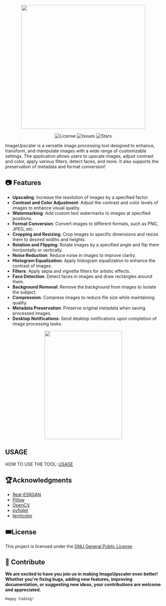 <p align="center">
 <img height="400" width="400" src="https://github.com/aa-sikkkk/ImageUpscaler/assets/152005759/0af66753-5e4a-4322-ac35-fade40b1656b"
</p>
<p align="center">
  <img src="https://img.shields.io/github/license/aa-sikkkk/ImageUpscaler" alt="License">
  <img src="https://img.shields.io/github/issues/aa-sikkkk/ImageUpscaler" alt="Issues">
  <img src="https://img.shields.io/github/stars/aa-sikkkk/ImageUpscaler" alt="Stars">
</p>

ImageUpscaler is a versatile image processing tool designed to enhance, transform, and manipulate images with a wide range of customizable settings. The application allows users to upscale images, adjust contrast and color, apply various filters, detect faces, and more. It also supports the preservation of metadata and format conversion!

## 📷 Features

- **Upscaling**: Increase the resolution of images by a specified factor.
- **Contrast and Color Adjustment**: Adjust the contrast and color levels of images to enhance visual quality.
- **Watermarking**: Add custom text watermarks to images at specified positions.
- **Format Conversion**: Convert images to different formats, such as PNG, JPEG, etc.
- **Cropping and Resizing**: Crop images to specific dimensions and resize them to desired widths and heights.
- **Rotation and Flipping**: Rotate images by a specified angle and flip them horizontally or vertically.
- **Noise Reduction**: Reduce noise in images to improve clarity.
- **Histogram Equalization**: Apply histogram equalization to enhance the contrast of images.
- **Filters**: Apply sepia and vignette filters for artistic effects.
- **Face Detection**: Detect faces in images and draw rectangles around them.
- **Background Removal**: Remove the background from images to isolate the subject.
- **Compression**: Compress images to reduce file size while maintaining quality.
- **Metadata Preservation**: Preserve original metadata when saving processed images.
- **Desktop Notifications**: Send desktop notifications upon completion of image processing tasks.

<p align="center">
 <img width="250" height="350" src="https://github.com/aa-sikkkk/ImageUpscaler/assets/152005759/6fd814dc-02ef-4147-a30e-bded623efae1">
</p>

## USAGE
HOW TO USE THE TOOL: [USAGE](USE.md)

## 🏆Acknowledgments

- [Real-ESRGAN](https://github.com/xinntao/Real-ESRGAN)
- [Pillow](https://python-pillow.org/)
- [OpenCV](https://opencv.org/)
- [pyfiglet](https://github.com/pwaller/pyfiglet)
- [termcolor](https://pypi.org/project/termcolor/)

## 🎟️License 

This project is licensed under the [GNU General Public License](https://github.com/aa-sikkkk/ImageUpscaler/blob/master/LICENSE)

## 🦮 Contribute 
**We are excited to have you join us in making ImageUpscaler even better! Whether you're fixing bugs, adding new features, improving documentation, or suggesting new ideas, your contributions are welcome and appreciated.**

 `Happy Coding!`
